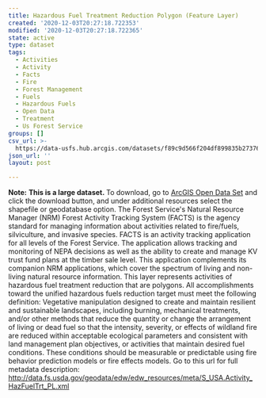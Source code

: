 ```yaml
---
title: Hazardous Fuel Treatment Reduction Polygon (Feature Layer)
created: '2020-12-03T20:27:18.722353'
modified: '2020-12-03T20:27:18.722365'
state: active
type: dataset
tags:
  - Activities
  - Activity
  - Facts
  - Fire
  - Forest Management
  - Fuels
  - Hazardous Fuels
  - Open Data
  - Treatment
  - Us Forest Service
groups: []
csv_url: >-
  https://data-usfs.hub.arcgis.com/datasets/f89c9d566f204df899835b2737621458_15.csv?outSR=%7B%22latestWkid%22%3A4269%2C%22wkid%22%3A4269%7D
json_url: ''
layout: post

---
```

<b>Note:</b> <b>This is a large dataset. </b>To download, go to <a href='https://enterprisecontentnew-usfs.hub.arcgis.com/datasets/hazardous-fuel-treatment-reduction-polygon-feature-layer' target='_blank'>ArcGIS Open Data Set</a> and click the download button, and under additional resources select the shapefile or geodatabase option. The Forest Service's Natural Resource Manager (NRM) Forest Activity Tracking System (FACTS) is the agency standard for managing information about activities related to fire/fuels, silviculture, and invasive species. FACTS is an activity tracking application for all levels of the Forest Service. The application allows tracking and monitoring of NEPA decisions as well as the ability to create and manage KV trust fund plans at the timber sale level. This application complements its companion NRM applications, which cover the spectrum of living and non-living natural resource information. This layer represents activities of hazardous fuel treatment reduction that are polygons. All accomplishments toward the unified hazardous fuels reduction target must meet the following definition: Vegetative manipulation designed to create and maintain resilient and sustainable landscapes, including burning, mechanical treatments, and/or other methods that reduce the quantity or change the arrangement of living or dead fuel so that the intensity, severity, or effects of wildland fire are reduced within acceptable ecological parameters and consistent with land management plan objectives, or activities that maintain desired fuel conditions. These conditions should be measurable or predictable using fire behavior prediction models or fire effects models. Go to this url for full metadata description: http://data.fs.usda.gov/geodata/edw/edw_resources/meta/S_USA.Activity_HazFuelTrt_PL.xml
